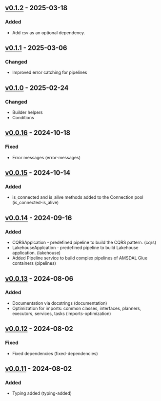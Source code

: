 ## [v0.1.2](https://pypi.org/project/amsdal-glue/0.1.2/) - 2025-03-18

### Added

- Add `csv` as an optional dependency.

## [v0.1.1](https://pypi.org/project/amsdal-glue/0.1.1/) - 2025-03-06

### Changed

- Improved error catching for pipelines

## [v0.1.0](https://pypi.org/project/amsdal-glue/0.1.0/) - 2025-02-24

### Changed

- Builder helpers
- Conditions

## [v0.0.16](https://pypi.org/project/amsdal-glue/0.0.16/) - 2024-10-18

### Fixed

- Error messages (error-messages)

## [v0.0.15](https://pypi.org/project/amsdal-glue/0.0.15/) - 2024-10-14

### Added

- is_connected and is_alive methods added to the Connection pool (is_connected-is_alive) 

## [v0.0.14](https://pypi.org/project/amsdal-glue/0.0.14/) - 2024-09-16

### Added

- CQRSApplcation - predefined pipeline to build the CQRS pattern. (cqrs)
- LakehouseApplcation - predefined pipeline to build Lakehouse application. (lakehouse)
- Added Pipeline service to build complex pipelines of AMSDAL Glue containers (pipelines)

## [v0.0.13](https://pypi.org/project/amsdal-glue/0.0.13/) - 2024-08-06

### Added

- Documentation via docstrings (documentation)
- Optimization for imports: common classes, interfaces, planners, executors, services, tasks (imports-optimization)
## [v0.0.12](https://pypi.org/project/amsdal-glue/0.0.12/) - 2024-08-02


### Fixed

- Fixed dependencies (fixed-dependencies)


## [v0.0.11](https://pypi.org/project/amsdal-glue/0.0.11/) - 2024-08-02


### Added

- Typing added (typing-added)
